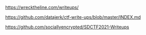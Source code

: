 https://wrecktheline.com/writeups/

https://github.com/datajerk/ctf-write-ups/blob/master/INDEX.md

https://github.com/sociallyencrypted/SDCTF2021-Writeups
